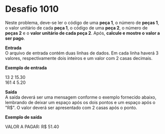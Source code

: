 # Desafio 1010 

Neste problema, deve-se ler o código de uma **peça 1**, o número de **peças 1**, o valor unitário de cada **peça 1**, o código de uma **peça 2**, o número de **peças 2** e o **valor unitário de cada peça 2**. Após, **calcule e mostre o valor a ser pago**.

**Entrada**  
O arquivo de entrada contém duas linhas de dados. Em cada linha haverá 3 valores, respectivamente dois inteiros e um valor com 2 casas decimais.

**Exemplo de entrada**

13 2 15.30  
161 4 5.20  

**Saída**  
A saída deverá ser uma mensagem conforme o exemplo fornecido abaixo, lembrando de deixar um espaço após os dois pontos e um espaço após o "R$". O valor deverá ser apresentado com 2 casas após o ponto.

**Exemplo de saída**  

VALOR A PAGAR: R$ 51.40

